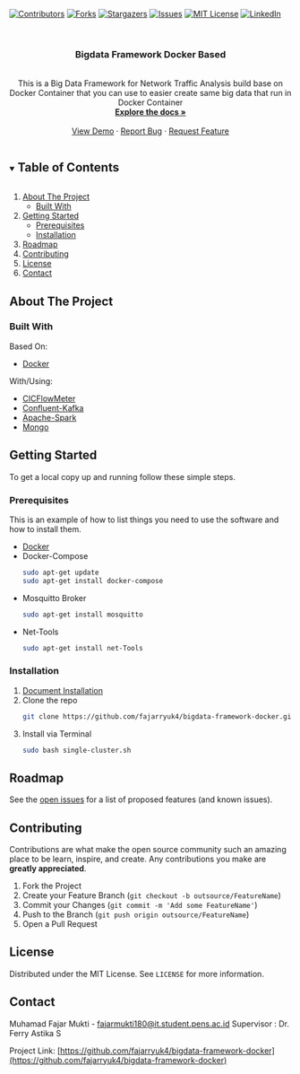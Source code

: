 [![Contributors][contributors-shield]][contributors-url]
[![Forks][forks-shield]][forks-url]
[![Stargazers][stars-shield]][stars-url]
[![Issues][issues-shield]][issues-url]
[![MIT License][license-shield]][license-url]
[![LinkedIn][linkedin-shield]][linkedin-url]



<!-- PROJECT LOGO -->
<br />
<p align="center">
  <!-- <a href="https://github.com/fajarryuk4/bigdata-framework-docker">
    <img src="images/logo.png" alt="Logo" width="80" height="80">
  </a> -->

  <h3 align="center">Bigdata Framework Docker Based</h3>

  <p align="center">
    <br>
    This is a Big Data Framework for Network Traffic Analysis build base on Docker Container that you can use to easier create same big data that run in Docker Container
    <br />
    <a href="https://github.com/fajarryuk4/bigdata-framework-docker"><strong>Explore the docs »</strong></a>
    <br />
    <br />
    <a href="https://github.com/fajarryuk4/bigdata-framework-docker">View Demo</a>
    ·
    <a href="https://github.com/fajarryuk4/bigdata-framework-docker/issues">Report Bug</a>
    ·
    <a href="https://github.com/fajarryuk4/bigdata-framework-docker/issues">Request Feature</a>
  </p>
</p>



<!-- TABLE OF CONTENTS -->
<details open="open">
  <summary><h2 style="display: inline-block">Table of Contents</h2></summary>
  <ol>
    <li>
      <a href="#about-the-project">About The Project</a>
      <ul>
        <li><a href="#built-with">Built With</a></li>
      </ul>
    </li>
    <li>
      <a href="#getting-started">Getting Started</a>
      <ul>
        <li><a href="#prerequisites">Prerequisites</a></li>
        <li><a href="#installation">Installation</a></li>
      </ul>
    </li>
    <!-- <li><a href="#usage">Usage</a></li> -->
    <li><a href="#roadmap">Roadmap</a></li>
    <li><a href="#contributing">Contributing</a></li>
    <li><a href="#license">License</a></li>
    <li><a href="#contact">Contact</a></li>
    <!-- <li><a href="#acknowledgements">Acknowledgements</a></li> -->
  </ol>
</details>



<!-- ABOUT THE PROJECT -->
## About The Project

<!-- [![Product Name Screen Shot][product-screenshot]](https://example.com) -->


<!-- Here's a blank template to get started:
**To avoid retyping too much info. Do a search and replace with your text editor for the following:**
`github_username`, `repo_name`, `twitter_handle`, `email`, `project_title`, `project_description` -->


### Built With
Based On:
* [Docker](https://www.docker.com/)

With/Using:
* [CICFlowMeter](https://github.com/ahlashkari/CICFlowMeter)
* [Confluent-Kafka](https://www.confluent.io/)
* [Apache-Spark](https://spark.apache.org/)
* [Mongo](https://www.mongodb.com/)
<!-- * [Snort](https://www.snort.org/) -->



<!-- GETTING STARTED -->
## Getting Started

To get a local copy up and running follow these simple steps.

### Prerequisites

This is an example of how to list things you need to use the software and how to install them.
* [Docker](https://docs.docker.com/get-docker/)
* Docker-Compose
  ```sh
  sudo apt-get update
  sudo apt-get install docker-compose
  ```
* Mosquitto Broker
  ```sh
  sudo apt-get install mosquitto
  ```
* Net-Tools
  ```sh
  sudo apt-get install net-Tools
  ```

### Installation

1. [Document Installation]()
1. Clone the repo
   ```sh
   git clone https://github.com/fajarryuk4/bigdata-framework-docker.git
   ```
2. Install via Terminal
   ```sh
   sudo bash single-cluster.sh
   ```

<!-- USAGE EXAMPLES -->
<!-- ## Usage

Use this space to show useful examples of how a project can be used. Additional screenshots, code examples and demos work well in this space. You may also link to more resources.

_For more examples, please refer to the [Documentation](https://example.com)_ -->



<!-- ROADMAP -->
## Roadmap

See the [open issues](https://github.com/fajarryuk4/bigdata-framework-docker/issues) for a list of proposed features (and known issues).



<!-- CONTRIBUTING -->
## Contributing

Contributions are what make the open source community such an amazing place to be learn, inspire, and create. Any contributions you make are **greatly appreciated**.

1. Fork the Project
2. Create your Feature Branch (`git checkout -b outsource/FeatureName`)
3. Commit your Changes (`git commit -m 'Add some FeatureName'`)
4. Push to the Branch (`git push origin outsource/FeatureName`)
5. Open a Pull Request



<!-- LICENSE -->
## License

Distributed under the MIT License. See `LICENSE` for more information.



<!-- CONTACT -->
## Contact

Muhamad Fajar Mukti - fajarmukti180@it.student.pens.ac.id
Supervisor : Dr. Ferry Astika S

Project Link: [https://github.com/fajarryuk4/bigdata-framework-docker](https://github.com/fajarryuk4/bigdata-framework-docker)



<!-- ACKNOWLEDGEMENTS
## Acknowledgements

* []()
* []()
* []() -->





<!-- MARKDOWN LINKS & IMAGES -->
<!-- https://www.markdownguide.org/basic-syntax/#reference-style-links -->
[contributors-shield]: https://img.shields.io/github/contributors/fajarryuk4/bigdata-framework-docker.svg?style=for-the-badge
[contributors-url]: https://github.com/fajarryuk4/bigdata-framework-docker/graphs/contributors
[forks-shield]: https://img.shields.io/github/forks/fajarryuk4/bigdata-framework-docker.svg?style=for-the-badge
[forks-url]: https://github.com/fajarryuk4/bigdata-framework-docker/network/members
[stars-shield]: https://img.shields.io/github/stars/fajarryuk4/bigdata-framework-docker.svg?style=for-the-badge
[stars-url]: https://github.com/fajarryuk4/bigdata-framework-docker/stargazers
[issues-shield]: https://img.shields.io/github/issues/fajarryuk4/bigdata-framework-docker.svg?style=for-the-badge
[issues-url]: https://github.com/fajarryuk4/bigdata-framework-docker/issues
[license-shield]: https://img.shields.io/github/license/fajarryuk4/bigdata-framework-docker.svg?style=for-the-badge
[license-url]: https://github.com/fajarryuk4/bigdata-framework-docker/blob/master/LICENSE.txt
[linkedin-shield]: https://img.shields.io/badge/-LinkedIn-black.svg?style=for-the-badge&logo=linkedin&colorB=555
[linkedin-url]: https://linkedin.com/in/fajarmukti18
